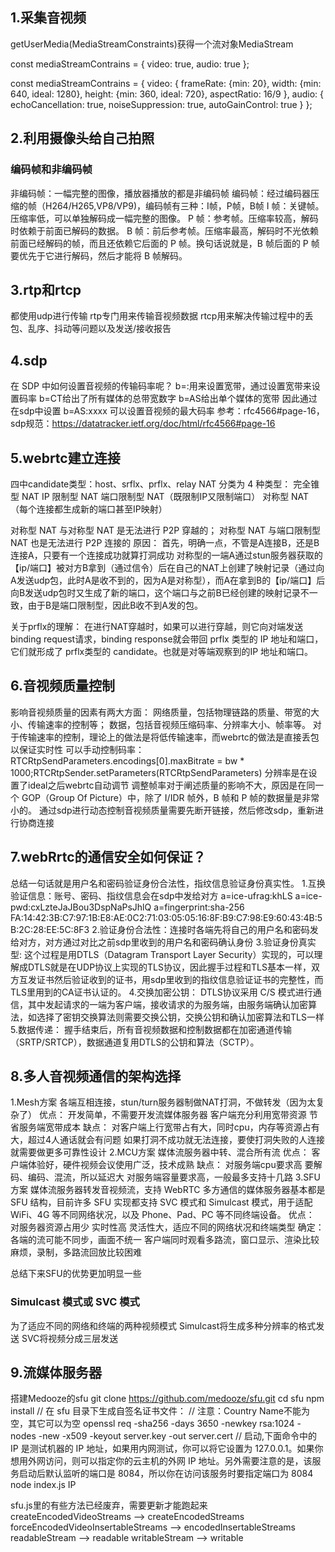 ## 1.采集音视频
getUserMedia(MediaStreamConstraints)获得一个流对象MediaStream

const mediaStreamContrains = {
    video: true,
    audio: true
};

const mediaStreamContrains = {
    video: {
        frameRate: {min: 20},
        width: {min: 640, ideal: 1280},
        height: {min: 360, ideal: 720},
        aspectRatio: 16/9
    },
    audio: {
        echoCancellation: true,
        noiseSuppression: true,
        autoGainControl: true
    }
};
## 2.利用摄像头给自己拍照
### 编码帧和非编码帧
非编码帧：一幅完整的图像，播放器播放的都是非编码帧
编码帧：经过编码器压缩的帧（H264/H265,VP8/VP9)，编码帧有三种：I帧，P帧，B帧
I 帧：关键帧。压缩率低，可以单独解码成一幅完整的图像。
P 帧：参考帧。压缩率较高，解码时依赖于前面已解码的数据。
B 帧：前后参考帧。压缩率最高，解码时不光依赖前面已经解码的帧，而且还依赖它后面的 P 帧。换句话说就是，B 帧后面的 P 帧要优先于它进行解码，然后才能将 B 帧解码。

## 3.rtp和rtcp
都使用udp进行传输
rtp专门用来传输音视频数据
rtcp用来解决传输过程中的丢包、乱序、抖动等问题以及发送/接收报告

## 4.sdp
在 SDP 中如何设置音视频的传输码率呢？
b=<bwtype>:<bandwidth>用来设置宽带，通过设置宽带来设置码率
b=CT给出了所有媒体的总带宽数字
b=AS给出单个媒体的宽带
因此通过在sdp中设置 b=AS:xxxx  可以设置音视频的最大码率
参考：rfc4566#page-16，sdp规范：https://datatracker.ietf.org/doc/html/rfc4566#page-16

## 5.webrtc建立连接
四中candidate类型：host、srflx、prflx、relay
NAT 分类为 4 种类型：
完全锥型 NAT
IP 限制型 NAT
端口限制型 NAT（既限制IP又限制端口）
对称型 NAT（每个连接都生成新的端口甚至IP映射）

对称型 NAT 与对称型 NAT 是无法进行 P2P 穿越的；
对称型 NAT 与端口限制型 NAT 也是无法进行 P2P 连接的
原因：
首先，明确一点，不管是A连接B，还是B连接A，只要有一个连接成功就算打洞成功
对称型的一端A通过stun服务器获取的【ip/端口】被对方B拿到（通过信令）后在自己的NAT上创建了映射记录（通过向A发送udp包，此时A是收不到的，因为A是对称型），而A在拿到B的【ip/端口】后向B发送udp包时又生成了新的端口，这个端口与之前B已经创建的映射记录不一致，由于B是端口限制型，因此B收不到A发的包。

关于prflx的理解：
在进行NAT穿越时，如果可以进行穿越，则它向对端发送 binding request请求，binding response就会带回 prflx 类型的 IP 地址和端口，它们就形成了 prflx类型的 candidate。也就是对等端观察到的IP 地址和端口。

## 6.音视频质量控制
影响音视频质量的因素有两大方面：
网络质量，包括物理链路的质量、带宽的大小、传输速率的控制等；
数据，包括音视频压缩码率、分辨率大小、帧率等。
对于传输速率的控制，理论上的做法是将低传输速率，而webrtc的做法是直接丢包以保证实时性
可以手动控制码率：RTCRtpSendParameters.encodings[0].maxBitrate = bw * 1000;RTCRtpSender.setParameters(RTCRtpSendParameters)
分辨率是在设置了ideal之后webrtc自动调节
调整帧率对于阐述质量的影响不大，原因是在同一个 GOP（Group Of Picture）中，除了 I/IDR 帧外，B 帧和 P 帧的数据量是非常小的。
通过sdp进行动态控制音视频质量需要先断开链接，然后修改sdp，重新进行协商连接

## 7.webRrtc的通信安全如何保证？
总结一句话就是用户名和密码验证身份合法性，指纹信息验证身份真实性。
1.互换验证信息：账号、密码、指纹信息会在sdp中发给对方
a=ice-ufrag:khLS
a=ice-pwd:cxLzteJaJBou3DspNaPsJhlQ
a=fingerprint:sha-256 FA:14:42:3B:C7:97:1B:E8:AE:0C2:71:03:05:05:16:8F:B9:C7:98:E9:60:43:4B:5B:2C:28:EE:5C:8F3
2.验证身份合法性：连接时各端先将自己的用户名和密码发给对方，对方通过对比之前sdp里收到的用户名和密码确认身份
3.验证身份真实型:
这个过程是用DTLS（Datagram Transport Layer Security）实现的，可以理解成DTLS就是在UDP协议上实现的TLS协议，因此握手过程和TLS基本一样，双方互发证书然后验证收到的证书，用sdp里收到的指纹信息验证证书的完整性，而TLS里用到的CA证书认证的。
4.交换加密公钥：
DTLS协议采用 C/S 模式进行通信，其中发起请求的一端为客户端，接收请求的为服务端，由服务端确认加密算法，如选择了密钥交换算法则需要交换公钥，交换公钥和确认加密算法和TLS一样
5.数据传递：
握手结束后，所有音视频数据和控制数据都在加密通道传输（SRTP/SRTCP），数据通道复用DTLS的公钥和算法（SCTP）。

## 8.多人音视频通信的架构选择
1.Mesh方案
各端互相连接，stun/turn服务器制做NAT打洞，不做转发（因为太复杂了）
优点：
开发简单，不需要开发流媒体服务器
客户端充分利用宽带资源
节省服务端宽带成本
缺点：
对客户端上行宽带占有大，同时cpu，内存等资源占有大，超过4人通话就会有问题
如果打洞不成功就无法连接，要使打洞失败的人连接就需要做更多可靠性设计
2.MCU方案
媒体流服务器中转、混合所有流
优点：
客户端体验好，硬件视频会议使用广泛，技术成熟
缺点：
对服务端cpu要求高
要解码、编码、混流，所以延迟大
对服务端容量要求高，一般最多支持十几路
3.SFU方案
媒体流服务器转发音视频流，支持 WebRTC 多方通信的媒体服务器基本都是 SFU 结构，目前许多 SFU 实现都支持 SVC 模式和 Simulcast 模式，用于适配 WiFi、4G 等不同网络状况，以及 Phone、Pad、PC 等不同终端设备。
优点：
对服务器资源占用少
实时性高
灵活性大，适应不同的网络状况和终端类型
确定：
各端的流可能不同步，画面不统一
客户端同时观看多路流，窗口显示、渲染比较麻烦，录制，多路流回放比较困难

总结下来SFU的优势更加明显一些

### Simulcast 模式或 SVC 模式
为了适应不同的网络和终端的两种视频模式
Simulcast将生成多种分辨率的格式发送
SVC将视频分成三层发送

## 9.流媒体服务器
搭建Medooze的sfu
git clone https://github.com/medooze/sfu.git
cd sfu
npm install
// 在 sfu 目录下生成自签名证书文件：
// 注意：Country Name不能为空，其它可以为空
openssl req -sha256 -days 3650 -newkey rsa:1024 -nodes -new -x509 -keyout server.key -out server.cert
// 启动,下面命令中的 IP 是测试机器的 IP 地址，如果用内网测试，你可以将它设置为 127.0.0.1。如果你想用外网访问，则可以指定你的云主机的外网 IP 地址。另外需要注意的是，该服务启动后默认监听的端口是 8084，所以你在访问该服务时要指定端口为 8084
node index.js IP

sfu.js里的有些方法已经废弃，需要更新才能跑起来
createEncodedVideoStreams --> createEncodedStreams
forceEncodedVideoInsertableStreams --> encodedInsertableStreams
readableStream --> readable
writableStream --> writable